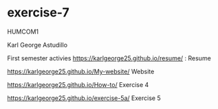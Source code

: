 # exercise-7
HUMCOM1

Karl George Astudillo

First semester activies
https://karlgeorge25.github.io/resume/ : Resume

https://karlgeorge25.github.io/My-website/ Website


https://karlgeorge25.github.io/How-to/ Exercise 4

https://karlgeorge25.github.io/exercise-5a/ Exercise 5

